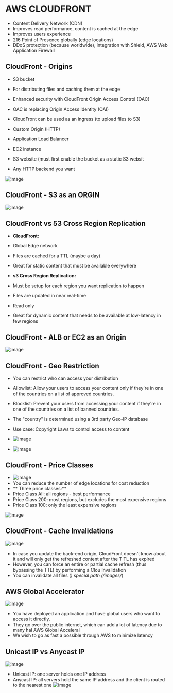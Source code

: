 # AWS CLOUDFRONT

- Content Delivery Network (CDN)
- Improves read performance, content
is cached at the edge
- Improves users experience
- 216 Point of Presence globally (edge
locations)
- DDoS protection (because
worldwide), integration with Shield,
AWS Web Application Firewall

CloudFront - Origins
--
- S3 bucket
- For distributing files and caching them at the edge
- Enhanced security with CloudFront Origin Access Control (OAC)
- OAC is replacing Origin Access Identity (OAI)
- CloudFront can be used as an ingress (to upload files to S3)
  
- Custom Origin (HTTP)
- Application Load Balancer
- EC2 instance
- S3 website (must first enable the bucket as a static S3 websit
- Any HTTP backend you want

![image](https://github.com/pavankumar0077/aws-sol-architect/assets/40380941/11bc6856-9ac0-48d5-8115-d3c9245dd6ae)

CloudFront - S3 as an ORGIN
--
![image](https://github.com/pavankumar0077/aws-sol-architect/assets/40380941/a7694f88-0ec6-469a-a8ca-b8e279ad9627)

CloudFront vs 53 Cross Region Replication
--
- **CloudFront:**
- Global Edge network
- Files are cached for a TTL (maybe a day)
- Great for static content that must be available everywhere
  
- **s3 Cross Region Replication:**
- Must be setup for each region you want replication to happen
- Files are updated in near real-time
- Read only
- Great for dynamic content that needs to be available at low-latency in few regions

CloudFront - ALB or EC2 as an Origin
--
![image](https://github.com/pavankumar0077/aws-sol-architect/assets/40380941/cc6b8a33-2f42-4e83-ae27-1d8318aa8e1e)

CloudFront - Geo Restriction
--
- You can restrict who can access your distribution
- Allowlist: Allow your users to access your content only if they're in one of the
countries on a list of approved countries.
- Blocklist: Prevent your users from accessing your content if they're in one of the
countries on a list of banned countries.
- The "country" is determined using a 3rd party Geo-IP database
- Use case: Copyright Laws to control access to content

- ![image](https://github.com/pavankumar0077/aws-sol-architect/assets/40380941/8db1546a-107d-4ea2-8baf-893a395b5f49)
- ![image](https://github.com/pavankumar0077/aws-sol-architect/assets/40380941/c153de58-b938-46e7-8a2f-0cd763b686de)

CloudFront - Price Classes
--
- ![image](https://github.com/pavankumar0077/aws-sol-architect/assets/40380941/951999c8-e929-48b6-beb6-64251da90a63)
- You can reduce the number of edge locations for cost reduction
- ** Three price classes:**
- Price Class All: all regions - best performance
- Price Class 200: most regions, but excludes the most expensive regions
- Price Class 100: only the least expensive regions

![image](https://github.com/pavankumar0077/aws-sol-architect/assets/40380941/02d98a56-c463-45e8-9005-58fc3209d458)

CloudFront - Cache Invalidations
--

![image](https://github.com/pavankumar0077/aws-sol-architect/assets/40380941/94ec4f5d-df50-4f17-b19a-75e5506e80f9)

- In case you update the back-end
origin, CloudFront doesn't know
about it and will only get the
refreshed content after the T TL has
expired
- However, you can force an entire or
partial cache refresh (thus bypassing
the TTL) by performing a Clou
Invalidation
- You can invalidate all files (*)
special path (/images/*)

AWS Global Accelerator 
--
![image](https://github.com/pavankumar0077/aws-sol-architect/assets/40380941/412fbc0d-729d-403b-b121-3cb62ec70cf2)

- You have deployed an
application and have global
users who want to access it
directly.
- They go over the public
internet, which can add a lot of
latency due to many hal
AWS Global Acceleral
- We wish to go as fast a
possible through AWS
to minimize latency

Unicast IP vs Anycast IP
--
![image](https://github.com/pavankumar0077/aws-sol-architect/assets/40380941/b343cf1f-76bc-4d3a-9263-72f53f2651e6)

- Unicast IP: one server holds one IP
address
- Anycast IP: all servers hold the same
IP address and the client is routed to
the nearest one
![image](https://github.com/pavankumar0077/aws-sol-architect/assets/40380941/3e335668-5d02-40d1-ab4a-6bdc1a5de24b)
